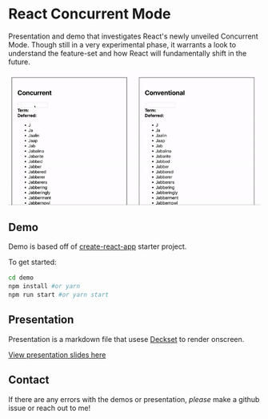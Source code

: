 # React Concurrent Mode

Presentation and demo that investigates React's newly unveiled Concurrent Mode. Though still in a very experimental phase, it warrants a look to understand the feature-set and how React will fundamentally shift in the future.

![fit](teaser.gif)

## Demo

Demo is based off of [create-react-app](https://github.com/facebook/create-react-app) starter project.

To get started:

```bash
cd demo
npm install #or yarn
npm run start #or yarn start
```

## Presentation

Presentation is a markdown file that usese [Deckset](https://www.deckset.com/) to render onscreen.

[View presentation slides here](https://github.com/willvedd/react-concurrent-mode/blob/master/presentation/presentation--short.md)

## Contact

If there are any errors with the demos or presentation, _please_ make a github issue or reach out to me!
